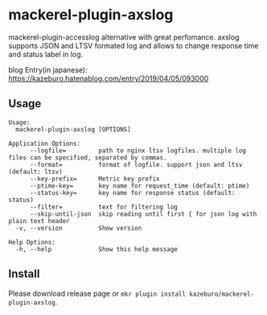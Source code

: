# mackerel-plugin-axslog

mackerel-plugin-accesslog alternative with great perfomance.
axslog supports JSON and LTSV formated log and allows to change response time and status label in log.

blog Entry(in japanese): https://kazeburo.hatenablog.com/entry/2019/04/05/093000


## Usage

```
Usage:
  mackerel-plugin-axslog [OPTIONS]

Application Options:
      --logfile=         path to nginx ltsv logfiles. multiple log files can be specified, separated by commas.
      --format=          format of logfile. support json and ltsv (default: ltsv)
      --key-prefix=      Metric key prefix
      --ptime-key=       key name for request_time (default: ptime)
      --status-key=      key name for response status (default: status)
      --filter=          text for filtering log
      --skip-until-json  skip reading until first { for json log with plain text header
  -v, --version          Show version

Help Options:
  -h, --help             Show this help message
```

## Install

Please download release page or `mkr plugin install kazeburo/mackerel-plugin-axslog`.